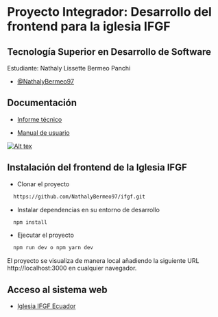 # Proyecto Integrador: Desarrollo del frontend para la iglesia IFGF

## Tecnología Superior en Desarrollo de Software

Estudiante: Nathaly Lissette Bermeo Panchi 

- [@NathalyBermeo97](https://github.com/NathalyBermeo97)

## Documentación

- [Informe técnico](https://drive.google.com/file/d/14wTzN7CBowjGgSPHDtn-KdMnC0Ax0RkL/view?usp=sharing)

- [Manual de usuario](https://www.youtube.com/watch?v=SQKP-GNjwq4)

[![Alt tex](https://user-images.githubusercontent.com/66235614/155803628-e452708d-9593-4f8e-bd58-9900102b65d1.png)](https://www.youtube.com/watch?v=SQKP-GNjwq4)

## Instalación del frontend de la Iglesia IFGF
- Clonar el proyecto

```bash
  https://github.com/NathalyBermeo97/ifgf.git
```
- Instalar dependencias en su entorno de desarrollo

```bash
  npm install
```
- Ejecutar el proyecto 

```bash
  npm run dev o npm yarn dev
```
El proyecto se visualiza de manera local añadiendo la siguiente URL http://localhost:3000 en cualquier navegador.


## Acceso al sistema web

- [Iglesia IFGF Ecuador](https://ifgf.vercel.app)



